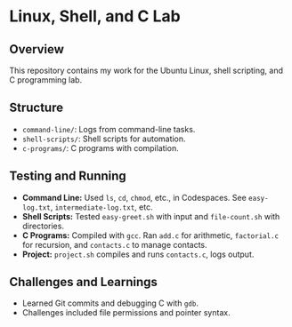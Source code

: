 # Linux, Shell, and C Lab

## Overview
This repository contains my work for the Ubuntu Linux, shell scripting, and C programming lab.

## Structure
- `command-line/`: Logs from command-line tasks.
- `shell-scripts/`: Shell scripts for automation.
- `c-programs/`: C programs with compilation.

## Testing and Running
- **Command Line:** Used `ls`, `cd`, `chmod`, etc., in Codespaces. See `easy-log.txt`, `intermediate-log.txt`, etc.
- **Shell Scripts:** Tested `easy-greet.sh` with input and `file-count.sh` with directories.
- **C Programs:** Compiled with `gcc`. Ran `add.c` for arithmetic, `factorial.c` for recursion, and `contacts.c` to manage contacts.
- **Project:** `project.sh` compiles and runs `contacts.c`, logs output.

## Challenges and Learnings
- Learned Git commits and debugging C with `gdb`.
- Challenges included file permissions and pointer syntax.
